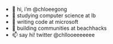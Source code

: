 - 👋 hi, i’m @chloeegong
- 👀 studying computer science at lb
- 🌱 writing code at microsoft  
- 💞️ building communities at beachhacks
- 📫 say hi! twitter @chllooeeeeeee 

<!---
chloeegong/chloeegong is a ✨ special ✨ repository because its `README.md` (this file) appears on your GitHub profile.
You can click the Preview link to take a look at your changes.
--->
